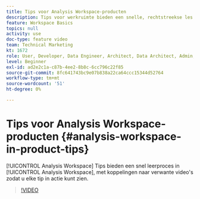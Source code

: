 ```yaml
---
title: Tips voor Analysis Workspace-producten
description: Tips voor werkruimte bieden een snelle, rechtstreekse les in Analysis Workspace en bevatten koppelingen naar verwante video's, zodat u elke tip in actie kunt zien.
feature: Workspace Basics
topics: null
activity: use
doc-type: feature video
team: Technical Marketing
kt: 1672
role: User, Developer, Data Engineer, Architect, Data Architect, Admin, Leader
level: Beginner
exl-id: ad2e2c1a-c87b-4ee2-8b8c-6cc796c22f85
source-git-commit: 8fc641743bc9e07b838a22ca64ccc15344d52764
workflow-type: tm+mt
source-wordcount: '51'
ht-degree: 0%

---
```


# Tips voor Analysis Workspace-producten {#analysis-workspace-in-product-tips}

[!UICONTROL Analysis Workspace] Tips bieden een snel leerproces in [!UICONTROL Analysis Workspace], met koppelingen naar verwante video&#39;s zodat u elke tip in actie kunt zien.

>[!VIDEO](https://video.tv.adobe.com/v/23135/?quality=12&learn=on)
